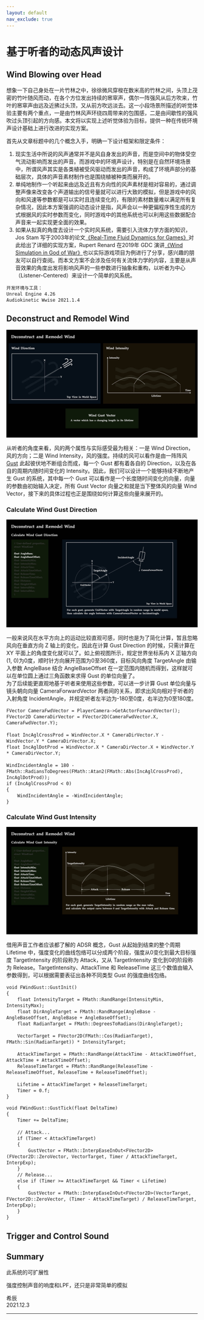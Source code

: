 ```yaml
---
layout: default
nav_exclude: true
---
```


# 基于听者的动态风声设计

## Wind Blowing over Head

想象一下自己身处在一片竹林之中，徐徐微风穿梭在数米高的竹林之间，头顶上茂密的竹叶随风而动，在各个方位发出持续的窸窣声，偶尔一阵强风从后方吹来，竹叶的窸窣声由远及近拂过头顶，又从前方吹远淡去。这一小段场景所描述的听觉体验主要有两个重点，一是由竹林风声环绕四周带来的包围感，二是由间歇性的强风吹过头顶引起的方向感。本文将以实现上述听觉体验为目标，提供一种在传统环境声设计基础上进行改进的实现方案。

首先从文章标题中的几个概念入手，明确一下设计框架和限定条件：
1. 现实生活中所说的风声通常并不是风自身发出的声音，而是空间中的物体受空气流动影响而发出的声音。而游戏中的环境声设计，特别是在自然环境场景中，所谓风声其实是各类植被受风驱动而发出的声音，构成了环境声部分的基础层次，具体的声音素材制作也是围绕植被种类而展开的。
1. 单纯地制作一个听起来由远及近且有方向性的风声素材是相对容易的，通过调整声像来改变各个声道输出的信号量就可以进行大致的模拟，但是游戏中的风向和风速等参数都是可以实时且连续变化的，有限的素材数量难以满足所有复杂情况，因此本方案强调的动态设计是指，风声会以一种更偏程序性生成的方式根据风的实时参数而变化，同时游戏中的其他系统也可以利用这些数据配合声音来一起实现更全面的效果。
1. 如果从拟真的角度去设计一个实时风系统，需要引入流体力学方面的知识，Jos Stam 写于2003年的论文[《Real-Time Fluid Dynamics for Games》](https://www.dgp.toronto.edu/public_user/stam/reality/Research/pdf/GDC03.pdf)对此给出了详细的实现方案，Rupert Renard 在2019年 GDC 演讲[《Wind Simulation in God of War》](https://www.youtube.com/watch?v=dDgyBKkSf7A)也以实际游戏项目为例进行了分享，感兴趣的朋友可以自行查阅。而本文方案不会涉及任何有关流体力学的内容，主要是从声音效果的角度出发将影响风声的一些参数进行抽象和重构，以听者为中心（Listener-Centered）来设计一个简单的风系统。

```
开发环境与工具：
Unreal Engine 4.26
Audiokinetic Wwise 2021.1.4
```

## Deconstruct and Remodel Wind

![Wind Gust Vector](media/DynamicWind_WindGustVector.jpeg)

从听者的角度来看，风的两个属性与实际感受最为相关：一是 Wind Direction，风的方向；二是 Wind Intensity，风的强度。持续的风可以看作是由一阵阵风 [Gust](https://en.wikipedia.org/wiki/Wind_gust) 此起彼伏地不断组合而成，每一个 Gust 都有着各自的 Direction，以及在各自的周期内随时间变化的 Intensity。因此，我们可以设计一个能够持续不断地产生 Gust 的系统，其中每一个 Gust 可以看作是一个长度随时间变化的向量，向量的参数由初始输入决定，所有 Gust Vector 向量之和就是当下整体风的向量 Wind Vector，接下来的具体过程也正是围绕如何计算这些向量来展开的。

### Calculate Wind Gust Direction

![Calculate Wind Gust Direction](media/DynamicWind_CalculateWindGustDirection.jpeg)

一般来说风在水平方向上的运动比较直观可感，同时也是为了简化计算，暂且忽略风向在垂直方向 Z 轴上的变化，因此在计算 Gust Direction 的时候，只需计算在 XY 平面上的角度变化就可以了。如上俯视图所示，规定世界坐标系内 X 正轴方向(1, 0)为0度，顺时针方向展开范围为0至360度，目标风向角度 TargetAngle 由输入参数 AngleBase 结合 AngleBaseOffset 在一定范围内随机而得到，这样就可以在单位圆上通过三角函数来求得 Gust 的单位向量了。  
为了后续能更直观地基于听者来使用这些参数，可以进一步计算 Gust 单位向量与镜头朝向向量 CameraForwardVector 两者间的关系，即求出风向相对于听者的入射角度 IncidentAngle，并规定听者左半边为-180至0度，右半边为0至180度。

```
FVector CameraFwdVector = PlayerCamera->GetActorForwardVector();
FVector2D CameraDirVector = FVector2D(CameraFwdVector.X, CameraFwdVector.Y);

float IncAglCrossProd = WindVector.X * CameraDirVector.Y - WindVector.Y * CameraDirVector.X;
float IncAglDotProd = WindVector.X * CameraDirVector.X + WindVector.Y * CameraDirVector.Y;

WindIncidentAngle = 180 - FMath::RadiansToDegrees(FMath::Atan2(FMath::Abs(IncAglCrossProd), IncAglDotProd));
if (IncAglCrossProd < 0)
{
	WindIncidentAngle = -WindIncidentAngle;
}
```

### Calculate Wind Gust Intensity

![Calculate Wind Gust Intensity](media/DynamicWind_CalculateWindGustIntensity.jpeg)

借用声音工作者应该都了解的 ADSR 概念，Gust 从起始到结束的整个周期 Lifetime 中，强度变化的曲线包络可以分成两个阶段，强度从0变化到最大目标强度 TargetIntensity 的阶段称为 Attack，又从 TargetIntensity 变化到0的阶段称为 Release。TargetIntensity、AttackTime 和 ReleaseTime 这三个数值由输入参数得到，可以根据需要表征出各种不同类型 Gust 的强度曲线包络。

```
void FWindGust::GustInit()
{
	float IntensityTarget = FMath::RandRange(IntensityMin, IntensityMax);
	float DirAngleTarget = FMath::RandRange(AngleBase - AngleBaseOffset, AngleBase + AngleBaseOffset);
	float RadianTarget = FMath::DegreesToRadians(DirAngleTarget);

	VectorTarget = FVector2D(FMath::Cos(RadianTarget), FMath::Sin(RadianTarget)) * IntensityTarget;

	AttackTimeTarget = FMath::RandRange(AttackTime - AttackTimeOffset, AttackTime + AttackTimeOffset);
	ReleaseTimeTarget = FMath::RandRange(ReleaseTime - ReleaseTimeOffset, ReleaseTime + ReleaseTimeOffset);
	
	Lifetime = AttackTimeTarget + ReleaseTimeTarget;
	Timer = 0.f;
}
```

```
void FWindGust::GustTick(float DeltaTime)
{
	Timer += DeltaTime;

	// Attack...
	if (Timer < AttackTimeTarget)
	{
		GustVector = FMath::InterpEaseInOut<FVector2D>(FVector2D::ZeroVector, VectorTarget, Timer / AttackTimeTarget, InterpExp);
	}
	// Release...
	else if (Timer >= AttackTimeTarget && Timer < Lifetime)
	{
		GustVector = FMath::InterpEaseInOut<FVector2D>(VectorTarget, FVector2D::ZeroVector, (Timer - AttackTimeTarget) / ReleaseTimeTarget, InterpExp);
	}
}
```


## Trigger and Control Sound


## Summary


此系统的可扩展性

强度控制声音的响度和LPF，还只是非常简单的模拟

希辰  
2021.12.3

***